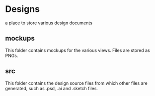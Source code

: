 # Designs
a place to store various design documents

## mockups
This folder contains mockups for the various views. Files are stored as PNGs.

## src
This folder contains the design source files from which other files are generated, such as .psd, .ai and .sketch files. 